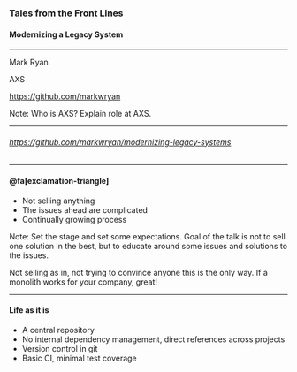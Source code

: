 ### Tales from the Front Lines
#### Modernizing a Legacy System


---

Mark Ryan

AXS

https://github.com/markwryan

Note:
Who is AXS? Explain role at AXS.

---

###### https://github.com/markwryan/modernizing-legacy-systems

---

#### @fa[exclamation-triangle]

* Not selling anything
* The issues ahead are complicated
* Continually growing process


Note:
Set the stage and set some expectations. Goal of the talk is not to sell one solution in the best, but to educate around some issues and solutions to the issues.

Not selling as in, not trying to convince anyone this is the only way. If a monolith works for your company, great!

---

#### Life as it is

* A central repository
* No internal dependency management, direct references across projects
* Version control in git
* Basic CI, minimal test coverage